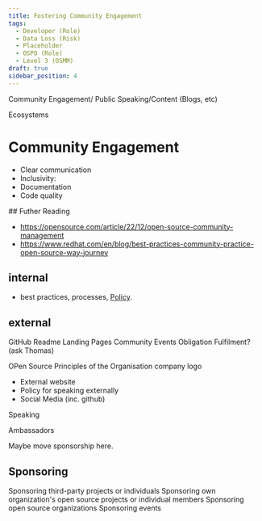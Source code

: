 ```yaml
---
title: Fostering Community Engagement
tags: 
  - Developer (Role)
  - Data Loss (Risk)
  - Placeholder
  - OSPO (Role)
  - Level 3 (OSMM)
draft: true
sidebar_position: 4
---
```


Community Engagement/ Public Speaking/Content (Blogs, etc)

Ecosystems

# Community Engagement

- Clear communication
- Inclusivity:
- Documentation
- Code quality



## Futher Reading

- https://opensource.com/article/22/12/open-source-community-management
- https://www.redhat.com/en/blog/best-practices-community-practice-open-source-way-journey




## internal 

- best practices, processes, [Policy](../Artifacts/Policy). 


## external

GitHub Readme
Landing Pages
Community Events
Obligation Fulfilment? (ask Thomas)

OPen Source Principles of the Organisation
company logo

- External website 
- Policy for speaking externally
- Social Media (inc. github)



Speaking

Ambassadors


Maybe move sponsorship here.




## Sponsoring

Sponsoring third-party projects or individuals
Sponsoring own organization's open source projects or individual members
Sponsoring open source organizations
Sponsoring events


